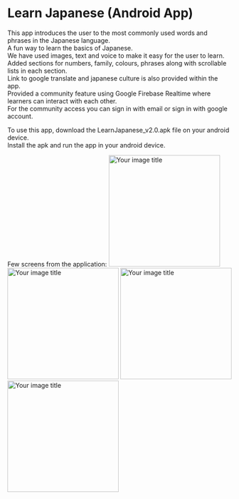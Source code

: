 # Learn Japanese (Android App) 
This app introduces the user to the most commonly used words and phrases in the Japanese language.<br/>
A fun way to learn the basics of Japanese.<br/>
We have used images, text and voice to make it easy for the user to learn.<br/>
Added sections for numbers, family, colours, phrases along with scrollable lists in each section.<br/>
Link to google translate and japanese culture is also provided within the app.<br/>
Provided a community feature using Google Firebase Realtime where learners can interact with each other.<br/>
For the community access you can sign in with email or sign in with google account.<br/>

To use this app, download the LearnJapanese_v2.0.apk file on your android device.<br/>
Install the apk and run the app in your android device.<br/>

Few screens from the application:
<img src="https://github.com/swanandtamaskar1/learn-japanese-android-app/assets/35898035/8c1fedac-47ca-4ec6-9483-b1a19a6032e2" alt="Your image title" width="250"/>
<img src="https://github.com/swanandtamaskar1/learn-japanese-android-app/assets/35898035/fb12dc50-9981-487e-936a-726732beb94b" alt="Your image title" width="250"/>
<img src="https://github.com/swanandtamaskar1/learn-japanese-android-app/assets/35898035/3bd588e8-e59a-48ff-a1f2-0c98f239ca64" alt="Your image title" width="250"/>
<img src="https://github.com/swanandtamaskar1/learn-japanese-android-app/assets/35898035/77f9dcd6-f136-452a-bfcb-6a3640340d72" alt="Your image title" width="250"/>
